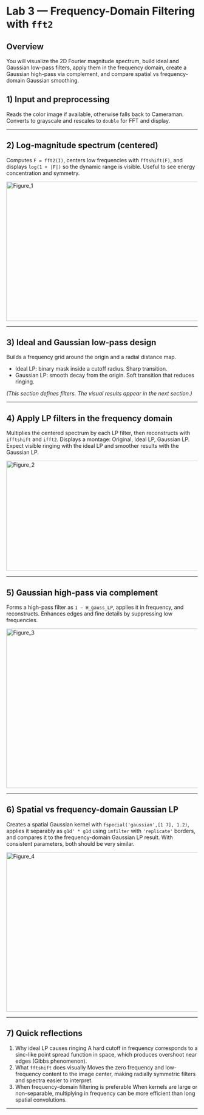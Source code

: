 # Lab 3 — Frequency-Domain Filtering with `fft2`


## Overview

You will visualize the 2D Fourier magnitude spectrum, build ideal and Gaussian low-pass filters, apply them in the frequency domain, create a Gaussian high-pass via complement, and compare spatial vs frequency-domain Gaussian smoothing.


## 1) Input and preprocessing

Reads the color image if available, otherwise falls back to Cameraman. Converts to grayscale and rescales to `double` for FFT and display.


---

## 2) Log-magnitude spectrum (centered)

Computes `F = fft2(I)`, centers low frequencies with `fftshift(F)`, and displays `log(1 + |F|)` so the dynamic range is visible. Useful to see energy concentration and symmetry.

<img width="1045" height="367" alt="Figure_1" src="https://github.com/user-attachments/assets/eb3f6c4f-0035-4fb9-b065-05c4799df193" />

---

## 3) Ideal and Gaussian low-pass design

Builds a frequency grid around the origin and a radial distance map.

* Ideal LP: binary mask inside a cutoff radius. Sharp transition.
* Gaussian LP: smooth decay from the origin. Soft transition that reduces ringing.

*(This section defines filters. The visual results appear in the next section.)*

---

## 4) Apply LP filters in the frequency domain

Multiplies the centered spectrum by each LP filter, then reconstructs with `ifftshift` and `ifft2`. Displays a montage: Original, Ideal LP, Gaussian LP. Expect visible ringing with the ideal LP and smoother results with the Gaussian LP.

<img width="1045" height="290" alt="Figure_2" src="https://github.com/user-attachments/assets/9e75ff2b-0f3d-4561-b23c-910f28815bc7" />

---

## 5) Gaussian high-pass via complement

Forms a high-pass filter as `1 − H_gauss_LP`, applies it in frequency, and reconstructs. Enhances edges and fine details by suppressing low frequencies.

<img width="1045" height="420" alt="Figure_3" src="https://github.com/user-attachments/assets/6219b9dd-e753-4405-89ce-a3a4118ac63f" />

---

## 6) Spatial vs frequency-domain Gaussian LP

Creates a spatial Gaussian kernel with `fspecial('gaussian',[1 7], 1.2)`, applies it separably as `g1d' * g1d` using `imfilter` with `'replicate'` borders, and compares it to the frequency-domain Gaussian LP result. With consistent parameters, both should be very similar.

<img width="1045" height="420" alt="Figure_4" src="https://github.com/user-attachments/assets/d9f9ff09-0831-4a0d-8c98-3ec3baedeed0" />

---

## 7) Quick reflections

1. Why ideal LP causes ringing
   A hard cutoff in frequency corresponds to a sinc-like point spread function in space, which produces overshoot near edges (Gibbs phenomenon).
2. What `fftshift` does visually
   Moves the zero frequency and low-frequency content to the image center, making radially symmetric filters and spectra easier to interpret.
3. When frequency-domain filtering is preferable
   When kernels are large or non-separable, multiplying in frequency can be more efficient than long spatial convolutions.

---
